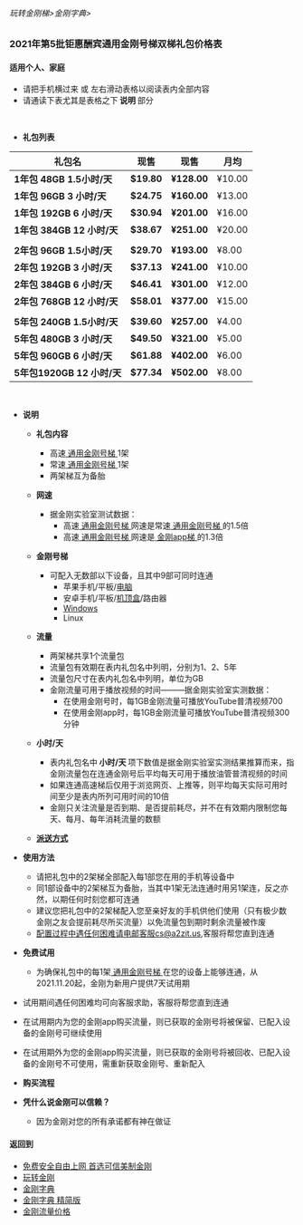 ###### 玩转金刚梯>金刚字典>

### 2021年第5批钜惠酬宾通用金刚号梯双梯礼包价格表
#### 适用个人、家庭

- 请把手机横过来 或 左右滑动表格以阅读表内全部内容
- 请通读下表尤其是表格之下<Strong> 说明 </Strong>部分

<br>

- <strong>礼包列表</strong>

| 礼包名 |现售            |现售             |月均    |
|----------------------------|---------------|-----------------|-------|
|<strong>1年包  48GB  1.5小时/天|<strong> $19.80|<strong> ¥128.00 | ¥10.00|															
|<strong>1年包  96GB  3  小时/天|<strong> $24.75|<strong> ¥160.00 | ¥13.00|	
|<strong>1年包 192GB  6  小时/天|<strong> $30.94|<strong> ¥201.00 | ¥16.00|	
|<strong>1年包 384GB 12  小时/天|<strong> $38.67|<strong> ¥251.00 | ¥20.00|	
|||||
|<strong>2年包  96GB  1.5小时/天|<strong> $29.70|<strong> ¥193.00 |  ¥8.00|															
|<strong>2年包 192GB  3  小时/天|<strong> $37.13|<strong> ¥241.00 | ¥10.00|	
|<strong>2年包 384GB  6  小时/天|<strong> $46.41|<strong> ¥301.00 | ¥12.00|	
|<strong>2年包 768GB 12  小时/天|<strong> $58.01|<strong> ¥377.00 | ¥15.00|	
|||||
|<strong>5年包 240GB  1.5小时/天|<strong> $39.60|<strong> ¥257.00 |  ¥4.00|															
|<strong>5年包 480GB  3  小时/天|<strong> $49.50|<strong> ¥321.00 |  ¥5.00|	
|<strong>5年包 960GB  6  小时/天|<strong> $61.88|<strong> ¥402.00 |  ¥6.00|	
|<strong>5年包1920GB 12  小时/天|<strong> $77.34|<strong> ¥502.00 |  ¥8.00|	


<br>

- <Strong>说明</Strong>
  - <Strong> 礼包内容 </Strong>
    - 高速[ 通用金刚号梯 ](https://github.com/a2zitpro/web/blob/master/LadderFree/kkDictionary/KKLadderKKIDMultipurpose.md)1架
    - 常速[ 通用金刚号梯 ](https://github.com/a2zitpro/web/blob/master/LadderFree/kkDictionary/KKLadderKKIDMultipurpose.md)1架
    - 两架梯互为备胎

  - <Strong> 网速 </Strong>
    - 据金刚实验室测试数据：
      - 高速[ 通用金刚号梯 ](https://github.com/a2zitpro/web/blob/master/LadderFree/kkDictionary/KKLadderKKIDMultipurpose.md)网速是常速[ 通用金刚号梯 ](https://github.com/a2zitpro/web/blob/master/LadderFree/kkDictionary/KKLadderKKIDMultipurpose.md)的1.5倍
      - 高速[ 通用金刚号梯 ](https://github.com/a2zitpro/web/blob/master/LadderFree/kkDictionary/KKLadderKKIDMultipurpose.md)网速是[ 金刚app梯 ](https://github.com/a2zitpro/web/blob/master/LadderFree/kkDictionary/KKLadderAPP.md)的1.3倍

  - <Strong> 金刚号梯 </Strong>
    - 可配入无数部以下设备，且其中9部可同时连通
      - 苹果手机/平板/[电脑](https://github.com/a2zitpro/web/blob/master/LadderFree/Apple/MacOS/KKLadderKKID/KKLadderKKIDConfigure.md)
      - 安卓手机/平板/[机顶盒](https://github.com/a2zitpro/web/blob/master/LadderFree/Android/TVBox/KKLadderKKID/KKLadderKKIDConfigure.md)/路由器
      - [Windows](https://github.com/a2zitpro/web/blob/master/LadderFree/Windows/WinAllVersion/KKLadderAPP/KKLadderAPPConfigure.md)
      - Linux

  - <Strong> 流量 </Strong>
    - 两架梯共享1个流量包
    - 流量包有效期在表内礼包名中列明，分别为1、2、5年
    - 流量包尺寸在表内礼包名中列明，单位为GB
    - 金刚流量可用于播放视频的时间———据金刚实验室实测数据：
      - 在使用金刚号时，每1GB金刚流量可播放YouTube普清视频700    
      - 在使用金刚app时，每1GB金刚流量可播放YouTube普清视频300分钟
 
  - <Strong> 小时/天 </Strong>
    - 表内礼包名中<Strong> 小时/天 </Strong>项下数值是据金刚实验室实测结果推算而来，指金刚流量包在连通金刚号后平均每天可用于播放油管普清视频的时间
    - 如果连通高速梯后仅用于浏览网页、上推等，则平均每天实际可用时间至少是表内所列可用时间的10倍
    - 金刚只关注流量是否到期、是否提前耗尽，并不在有效期内限制您每天、每月、每年消耗流量的数额
  - [<Strong> 派送方式 </Strong>](https://github.com/a2zitpro/web/blob/master/LadderFree/kkDictionary/DoubleLadderDeliver.md)

- <Strong> 使用方法 </Strong>
  - 请把礼包中的2架梯全部配入每1部您在用的手机等设备中
  - 同1部设备中的2架梯互为备胎，当其中1架无法连通时用另1架连，反之亦然，以期任何时刻您都可连通
  - 建议您把礼包中的2架梯配入您至亲好友的手机供他们使用（只有极少数金刚之友会提前耗尽所买流量）以免流量包到期时剩余流量被作废
  - 配置过程中遇任何困难请电邮客服cs@a2zit.us,客服将帮您直到连通

- <Strong> 免费试用 </Strong>
  - 为确保礼包中的每1架[ 通用金刚号梯 ](https://github.com/a2zitpro/web/blob/master/LadderFree/kkDictionary/KKLadderKKIDMultipurpose.md)在您的设备上能够连通，从2021.11.20起，金刚为新用户提供7天试用期
<!--  - 下划线的语法：<Strong> 试用<ins>【 礼包号 】</ins></Strong>，客服将按您指定的礼包号向您派梯供您试用 -->
  - 试用期间遇任何困难均可向客服求助，客服将帮您直到连通
  - 在试用期内为您的金刚app购买流量，则已获取的金刚号将被保留、已配入设备的金刚号可继续使用
  - 在试用期外为您的金刚app购买流量，则已获取的金刚号将被回收、已配入设备的金刚号不可使用，需重新获取金刚号、重新配入
  
- <Strong> 购买流程 </Strong>
  


- <Strong> 凭什么说金刚可以信赖？ </Strong>
  - 因为金刚对您的所有承诺都有神在做证



#### 返回到
- [免费安全自由上网 首选可信美制金刚](https://github.com/a2zitpro/web/blob/master/%E5%BE%80%E5%90%8E%E7%BF%BB.md)
- [玩转金刚](https://github.com/a2zitpro/web/blob/master/LadderFree/A.md)
- [金刚字典](https://github.com/a2zitpro/web/blob/master/LadderFree/kkDictionary/KKDictionary.md)
- [金刚字典 精简版](https://github.com/a2zitpro/web/blob/master/LadderFree/kkDictionary/KKDictionaryShortVersion.md)
- [金刚流量价格](https://github.com/a2zitpro/web/blob/master/LadderFree/kkDictionary/Price/KKDTPrice.md)

